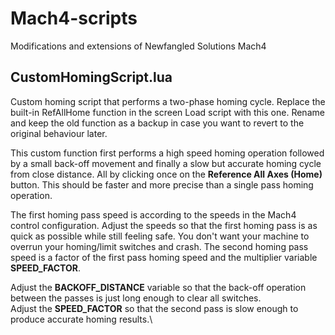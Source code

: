 # Mach4-scripts
Modifications and extensions of Newfangled Solutions Mach4

## CustomHomingScript.lua
Custom homing script that performs a two-phase homing cycle. Replace the built-in RefAllHome function in the screen Load script with this one. Rename and keep the old function as a backup in case you want to revert to the original behaviour later.

This custom function first performs a high speed homing operation followed by a small back-off movement and finally a slow but accurate homing cycle from close distance. All by clicking once on the **Reference All Axes (Home)** button. This should be faster and more precise than a single pass homing operation.

The first homing pass speed is according to the speeds in the Mach4 control configuration. Adjust the speeds so that the first homing pass is as quick as possible while still feeling safe. You don't want your machine to overrun your homing/limit switches and crash. The second homing pass speed is a factor of the first pass homing speed and the multiplier variable **SPEED_FACTOR**.

Adjust the **BACKOFF_DISTANCE** variable so that the back-off operation between the passes is just long enough to clear all switches.\
Adjust the **SPEED_FACTOR** so that the second pass is slow enough to produce accurate homing results.\
